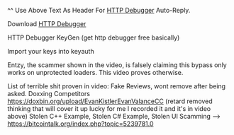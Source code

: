 ^^ Use Above Text As Header For [HTTP Debugger](https://www.httpdebugger.com/download_pro.html) Auto-Reply.

Download [HTTP Debugger](https://www.httpdebugger.com/download_pro.html)

HTTP Debugger KeyGen (get http debugger free basically)

Import your keys into keyauth

Entzy, the scammer shown in the video, is falsely claiming this bypass only works on unprotected loaders. This video proves otherwise.

List of terrible shit proven in video:
Fake Reviews, wont remove after being asked.
Doxxing Competitors https://doxbin.org/upload/EvanKistlerEvanValanceCC (retard removed thinking that will cover it up lucky for me I recorded it and it's in video above)
Stolen C++ Example, Stolen C# Example, Stolen UI
Scamming --> https://bitcointalk.org/index.php?topic=5239781.0
